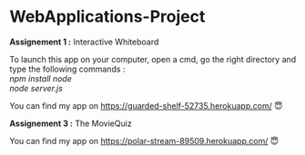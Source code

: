 # WebApplications-Project

<strong>Assignement 1 :</strong> Interactive Whiteboard

To launch this app on your computer, open a cmd, go the right directory and type the following commands : <br />
_npm install node_ <br />
_node server.js_ <br />

You can find my app on https://guarded-shelf-52735.herokuapp.com/ 😇

<strong>Assignement 3 :</strong>  The MovieQuiz

You can find my app on https://polar-stream-89509.herokuapp.com/ 😇

